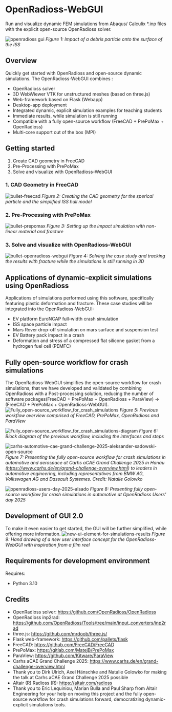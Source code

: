 # OpenRadioss-WebGUI
Run and visualize dynamic FEM simulations from Abaqus/ Calculix *.inp files with the explicit open-source OpenRadioss solver.

![openradioss gui](openradioss-2.png)
*Figure 1: Impact of a debris particle onto the surface of the ISS*

## Overview
Quickly get started with OpenRadioss and open-source dynamic simulations. The OpenRadioss-WebGUI combines :
- OpenRadioss solver
- 3D WebWiewer VTK for unstructured meshes (based on three.js)
- Web-framework based on Flask (Webapp)
- Desktop-app deployment 
- Integrated dynamic, explicit simulation examples for teaching students
- Immediate results, while simulation is still running
- Compatible with a fully open-source workflow (FreeCAD + PrePoMax + OpenRadioss)
- Multi-core support out of the box (MPI)
  
## Getting started
1. Create CAD geometry in FreeCAD
2. Pre-Processing with PrePoMax
3. Solve and visualize with OpenRadioss-WebGUI

### 1. CAD Geometry in FreeCAD
![bullet-freecad](bullet-freecad.png)
*Figure 2: Creating the CAD geometry for the sperical particle and the simplified ISS hull model*
### 2. Pre-Processing with PrePoMax
![bullet-prepomax](bullet-prepomax.png)
*Figure 3: Setting up the impact simulation with non-linear material and fracture*
### 3. Solve and visualize with OpenRadioss-WebGUI
![bullet-openradioss-webgui](bullet-openradioss-webgui.png)
*Figure 4: Solving the case study and tracking the results with fracture while the simulations is still running in 3D*

## Applications of dynamic-explicit simulations using OpenRadioss
Applications of simulations performed using this software, specifically featuring plastic deformation and fracture. These case studies will be integrated into the OpenRadioss-WebGUI:
- EV platform EuroNCAP full-width crash simulation
- ISS space particle impact
- Mars Rover drop-off simulation on mars surface and suspension test
- EV Battery pack impact in a crash
- Deformation and stress of a compressed flat silicone gasket from a hydrogen fuel cell (PEMFC)
  
## Fully open-source workflow for crash simulations
The OpenRadioss-WebGUI simplifies the open-source workflow for crash simulations, that we have developed and validated by combining OpenRadioss with a Post-processing solution, reducing the number of software packages(FreeCAD + PrePoMax + OpenRadioss + ParaView) -> (FreeCAD + PrePoMax + OpenRadioss-WebGUI).
![Fully_open-source_workflow_for_crash_simulations](Fully_open-source_workflow_for_crash_simulations.png)
*Figure 5: Previous workflow overview comprised of FreeCAD, PrePoMax, OpenRadioss and ParaView*


![Fully_open-source_workflow_for_crash_simulations-diagram](Fully_open-source_workflow_for_crash_simulations-diagram.png)
*Figure 6: Block diagram of the previous workflow, including the interfaces and steps*


![carhs-automotive-cae-grand-challenge-2025-aleksander-sadowski-open-source](carhs-automotive-cae-grand-challenge-2025-aleksander-sadowski-open-source.jpg)
*Figure 7: Presenting the fully open-source workflow for crash simulations in automotive and aerospace at Carhs aCAE Grand Challenge 2025 in Hanau (https://www.carhs.de/en/grand-challenge-overview.html) to leaders in automotive engineering, including representatives from BMW AG, Volkswagen AG and Dassault Systemes. Credit: Natalie Golowko*


![openradioss-users-day-2025-alsado](openradioss-users-day-2025-alsado.png)
*Figure 8: Presenting fully open-source workflow for crash simulations in automotive at OpenRadioss Users' day 2025*


## Development of GUI 2.0
To make it even easier to get started, the GUI will be further simplified, while offering more information.
![new-ui-element-for-simulations-results](new-ui-element-for-simulations-results.jpeg)
*Figure 9: Hand drawing of a new user interface concept for the OpenRadioss-WebGUI with inspiration from a film reel*

## Requirements for development environment
Requires:
- Python 3.10

## Credits
- OpenRadioss solver: https://github.com/OpenRadioss/OpenRadioss
- OpenRadioss inp2rad: https://github.com/OpenRadioss/Tools/tree/main/input_converters/inp2rad
- three.js: https://github.com/mrdoob/three.js/
- Flask web-framework: https://github.com/pallets/flask
- FreeCAD: https://github.com/FreeCAD/FreeCAD
- PrePoMax: https://gitlab.com/MatejB/PrePoMax
- ParaView: https://github.com/Kitware/ParaView
- Carhs aCAE Grand Challenge 2025: https://www.carhs.de/en/grand-challenge-overview.html
- Thank you to Dirk Ulrich, Axel Hänschke and Natalie Golowko for making the talk at Carhs aCAE Grand Challenge 2025 possible
- Altair (R) Radioss (R): https://altair.com/radioss
- Thank you to Eric Lequiniou, Marian Bulla and Paul Sharp from Altair Engineering for your help on moving this project and the fully open-source workflow for crash simulations forward, democratizing dynamic-explicit simulations tools.


